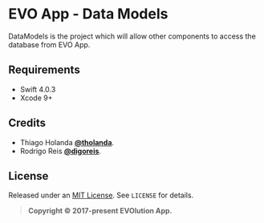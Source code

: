 # EVO App - Data Models

DataModels is the project which will allow other components to access the database from EVO App. 

## Requirements
- Swift 4.0.3
- Xcode 9+

## Credits

- Thiago Holanda [**@tholanda**](https://twitter.com/tholanda).
- Rodrigo Reis [**@digoreis**](https://twitter.com/digoreis).

## License

Released under an [MIT License](http://opensource.org/licenses/MIT). See `LICENSE` for details.

>**Copyright &copy; 2017-present EVOlution App.**

